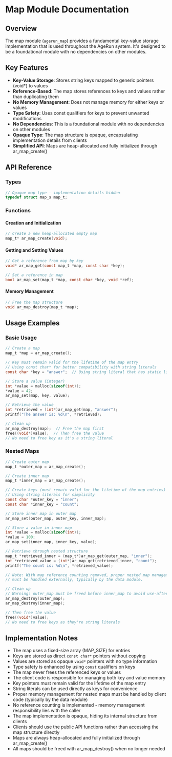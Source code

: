 # Map Module Documentation

## Overview

The map module (`agerun_map`) provides a fundamental key-value storage implementation that is used throughout the AgeRun system. It's designed to be a foundational module with no dependencies on other modules.

## Key Features

- **Key-Value Storage**: Stores string keys mapped to generic pointers (void*) to values
- **Reference-Based**: The map stores references to keys and values rather than duplicating them
- **No Memory Management**: Does not manage memory for either keys or values
- **Type Safety**: Uses const qualifiers for keys to prevent unwanted modifications
- **No Dependencies**: This is a foundational module with no dependencies on other modules
- **Opaque Type**: The map structure is opaque, encapsulating implementation details from clients
- **Simplified API**: Maps are heap-allocated and fully initialized through ar_map_create()

## API Reference

### Types

```c
// Opaque map type - implementation details hidden
typedef struct map_s map_t;
```

### Functions

#### Creation and Initialization

```c
// Create a new heap-allocated empty map
map_t* ar_map_create(void);
```

#### Getting and Setting Values

```c
// Get a reference from map by key
void* ar_map_get(const map_t *map, const char *key);

// Set a reference in map
bool ar_map_set(map_t *map, const char *key, void *ref);
```

#### Memory Management

```c
// Free the map structure 
void ar_map_destroy(map_t *map);
```

## Usage Examples

### Basic Usage

```c
// Create a map
map_t *map = ar_map_create();

// Key must remain valid for the lifetime of the map entry
// Using const char* for better compatibility with string literals
const char *key = "answer";  // Using string literal that has static lifetime

// Store a value (integer)
int *value = malloc(sizeof(int));
*value = 42;
ar_map_set(map, key, value);

// Retrieve the value
int *retrieved = (int*)ar_map_get(map, "answer");
printf("The answer is: %d\n", *retrieved);

// Clean up
ar_map_destroy(map);  // Free the map first
free((void*)value);  // Then free the value
// No need to free key as it's a string literal
```

### Nested Maps

```c
// Create outer map
map_t *outer_map = ar_map_create();

// Create inner map
map_t *inner_map = ar_map_create();

// Create keys (must remain valid for the lifetime of the map entries)
// Using string literals for simplicity
const char *outer_key = "inner";
const char *inner_key = "count";

// Store inner map in outer map
ar_map_set(outer_map, outer_key, inner_map);

// Store a value in inner map
int *value = malloc(sizeof(int));
*value = 100;
ar_map_set(inner_map, inner_key, value);

// Retrieve through nested structure
map_t *retrieved_inner = (map_t*)ar_map_get(outer_map, "inner");
int *retrieved_value = (int*)ar_map_get(retrieved_inner, "count");
printf("The count is: %d\n", *retrieved_value);

// Note: With map reference counting removed, proper nested map management 
// must be handled externally, typically by the data module.

// Clean up
// Warning: outer_map must be freed before inner_map to avoid use-after-free
ar_map_destroy(outer_map);
ar_map_destroy(inner_map);

// Then free the value
free((void*)value);
// No need to free keys as they're string literals
```

## Implementation Notes

- The map uses a fixed-size array (MAP_SIZE) for entries
- Keys are stored as direct `const char*` pointers without copying
- Values are stored as opaque `void*` pointers with no type information
- Type safety is enhanced by using `const` qualifiers on keys
- The map never frees the referenced keys or values
- The client code is responsible for managing both key and value memory
- Key pointers must remain valid for the lifetime of the map entry
- String literals can be used directly as keys for convenience
- Proper memory management for nested maps must be handled by client code (typically by the data module)
- No reference counting is implemented - memory management responsibility lies with the caller
- The map implementation is opaque, hiding its internal structure from clients
- Clients should use the public API functions rather than accessing the map structure directly
- Maps are always heap-allocated and fully initialized through ar_map_create()
- All maps should be freed with ar_map_destroy() when no longer needed

